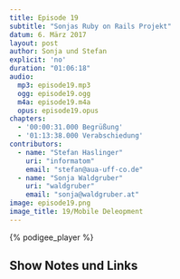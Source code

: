 ```yaml
---
title: Episode 19
subtitle: "Sonjas Ruby on Rails Projekt"
datum: 6. März 2017
layout: post
author: Sonja und Stefan
explicit: 'no'
duration: "01:06:18"
audio:
  mp3: episode19.mp3
  ogg: episode19.ogg
  m4a: episode19.m4a
  opus: episode19.opus
chapters:
  - '00:00:31.000 Begrüßung'
  - '01:13:38.000 Verabschiedung'
contributors:
  - name: "Stefan Haslinger"
    uri: "informatom"
    email: "stefan@aua-uff-co.de"
  - name: "Sonja Waldgruber"
    uri: "waldgruber"
    email: "sonja@waldgruber.at"
image: episode19.png
image_title: 19/Mobile Deleopment
---
```


{% podigee_player %}

## Show Notes und Links


